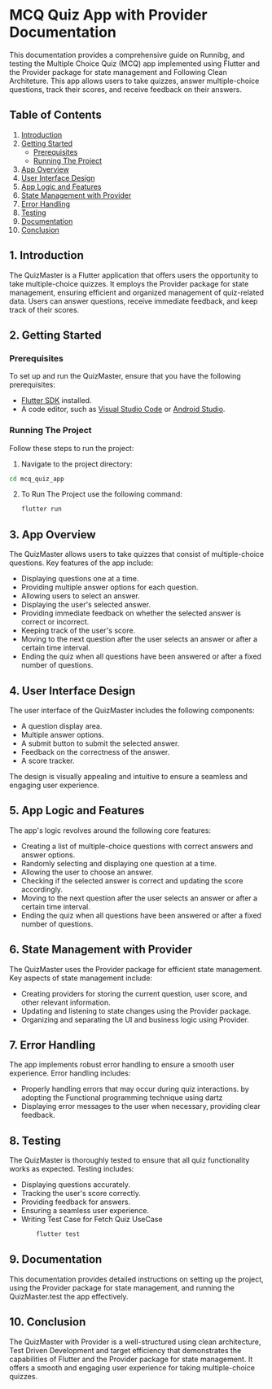 # MCQ Quiz App with Provider Documentation

This documentation provides a comprehensive guide on Runnibg, and testing the Multiple Choice Quiz (MCQ) app implemented using Flutter and the Provider package for state management and Following Clean Architeture. This app allows users to take quizzes, answer multiple-choice questions, track their scores, and receive feedback on their answers.

## Table of Contents
1. [Introduction](#introduction)
2. [Getting Started](#getting-started)
    - [Prerequisites](#prerequisites)
    - [Running The Project](#running-the-project)
3. [App Overview](#app-overview)
4. [User Interface Design](#user-interface-design)
5. [App Logic and Features](#app-logic-and-features)
6. [State Management with Provider](#state-management-with-provider)
7. [Error Handling](#error-handling)
8. [Testing](#testing)
9. [Documentation](#documentation)
10. [Conclusion](#conclusion)

## 1. Introduction<a name="introduction"></a>

The QuizMaster is a Flutter application that offers users the opportunity to take multiple-choice quizzes. It employs the Provider package for state management, ensuring efficient and organized management of quiz-related data. Users can answer questions, receive immediate feedback, and keep track of their scores.

## 2. Getting Started<a name="getting-started"></a>

### Prerequisites<a name="prerequisites"></a>

To set up and run the QuizMaster, ensure that you have the following prerequisites:

- [Flutter SDK](https://flutter.dev/docs/get-started/install) installed.
- A code editor, such as [Visual Studio Code](https://code.visualstudio.com/) or [Android Studio](https://developer.android.com/studio).

### Running The Project<a name="running-the-project"></a>

Follow these steps to run the project:

1.  Navigate to the project directory:
   ```bash
   cd mcq_quiz_app
   
   ```

2. To Run The Project use the following command:
   ```bash
   flutter run
   ```

## 3. App Overview<a name="app-overview"></a>

The QuizMaster allows users to take quizzes that consist of multiple-choice questions. Key features of the app include:

- Displaying questions one at a time.
- Providing multiple answer options for each question.
- Allowing users to select an answer.
- Displaying the user's selected answer.
- Providing immediate feedback on whether the selected answer is correct or incorrect.
- Keeping track of the user's score.
- Moving to the next question after the user selects an answer or after a certain time interval.
- Ending the quiz when all questions have been answered or after a fixed number of questions.

## 4. User Interface Design<a name="user-interface-design"></a>

The user interface of the QuizMaster includes the following components:

- A question display area.
- Multiple answer options.
- A submit button to submit the selected answer.
- Feedback on the correctness of the answer.
- A score tracker.

The design is visually appealing and intuitive to ensure a seamless and engaging user experience.

## 5. App Logic and Features<a name="app-logic-and-features"></a>

The app's logic revolves around the following core features:

- Creating a list of multiple-choice questions with correct answers and answer options.
- Randomly selecting and displaying one question at a time.
- Allowing the user to choose an answer.
- Checking if the selected answer is correct and updating the score accordingly.
- Moving to the next question after the user selects an answer or after a certain time interval.
- Ending the quiz when all questions have been answered or after a fixed number of questions.

## 6. State Management with Provider<a name="state-management-with-provider"></a>

The QuizMaster uses the Provider package for efficient state management. Key aspects of state management include:

- Creating providers for storing the current question, user score, and other relevant information.
- Updating and listening to state changes using the Provider package.
- Organizing and separating the UI and business logic using Provider.

## 7. Error Handling<a name="error-handling"></a>

The app implements robust error handling to ensure a smooth user experience. Error handling includes:

- Properly handling errors that may occur during quiz interactions. by adopting the Functional programming technique using dartz
- Displaying error messages to the user when necessary, providing clear feedback.

## 8. Testing<a name="testing"></a>

The QuizMaster is thoroughly tested to ensure that all quiz functionality works as expected. Testing includes:

- Displaying questions accurately.
- Tracking the user's score correctly.
- Providing feedback for answers.
- Ensuring a seamless user experience.
- Writing Test Case for Fetch Quiz UseCase
    ```bash
        flutter test
    ```


## 9. Documentation<a name="documentation"></a>

This documentation provides detailed instructions on setting up the project, using the Provider package for state management, and running the QuizMaster.test the app effectively.

## 10. Conclusion<a name="conclusion"></a>

The QuizMaster with Provider is a well-structured using clean architecture, Test Driven Development and target efficiency  that demonstrates the capabilities of Flutter and the Provider package for state management. It offers a smooth and engaging user experience for taking multiple-choice quizzes.
